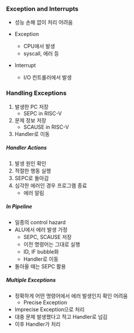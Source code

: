 ### Exception and Interrupts

- 성능 손해 없이 처리 어려움
- Exception

  - CPU에서 발생
  - syscall, 에러 등

- Interrupt
  - I/O 컨트롤러에서 발생

### Handling Exceptions

1. 발생한 PC 저장
   - SEPC in RISC-V
2. 문제 정보 저장
   - SCAUSE in RISC-V
3. Handler로 이동

##### Handler Actions

1. 발생 원인 확인
2. 적절한 행동 실행
3. SEPC로 돌아감
4. 심각한 에러인 경우 프로그램 종료
   - 에러 알림

##### In Pipeline

- 일종의 control hazard
- ALU에서 에러 발생 가정
  - SEPC, SCAUSE 저장
  - 이전 명령어는 그대로 실행
  - ID, IF bubble화
  - Handler로 이동
- 돌아올 때는 SEPC 활용

##### Multiple Exceptions

- 정확하게 어떤 명령어에서 에러 발생인지 확인 어려움
  - Precise Exception
- Imprecise Exception으로 처리
- 대충 문제 발생했다고 적고 Handler로 넘김
- 이후 Handler가 처리
